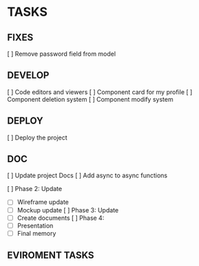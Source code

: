 # TASKS

## FIXES

[ ] Remove password field from model

## DEVELOP

[ ] Code editors and viewers
[ ] Component card for my profile
[ ] Component deletion system
[ ] Component modify system

## DEPLOY

[ ] Deploy the project

## DOC

[ ] Update project Docs
[ ] Add async to async functions

[ ] Phase 2: Update

- [ ] Wireframe update
- [ ] Mockup update
      [ ] Phase 3: Update
- [ ] Create documents
      [ ] Phase 4:
- [ ] Presentation
- [ ] Final memory

## EVIROMENT TASKS

